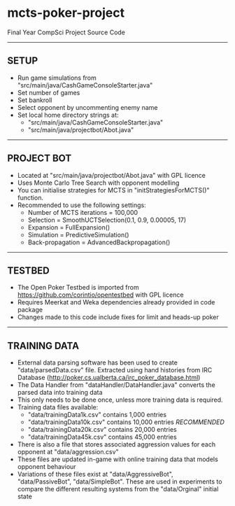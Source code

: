 # mcts-poker-project
Final Year CompSci Project Source Code

-----
SETUP
-----
- Run game simulations from "src/main/java/CashGameConsoleStarter.java"
- Set number of games
- Set bankroll
- Select opponent by uncommenting enemy name
- Set local home directory strings at:
	- "src/main/java/CashGameConsoleStarter.java"
	- "src/main/java/projectbot/Abot.java"

-----------
PROJECT BOT
-----------
- Located at "src/main/java/projectbot/Abot.java" with GPL licence
- Uses Monte Carlo Tree Search with opponent modelling
- You can initialise strategies for MCTS in "initStrategiesForMCTS()" function.
- Recommended to use the following settings:
	- Number of MCTS iterations = 100,000
	- Selection = SmoothUCTSelection(0.1, 0.9, 0.00005, 17)
	- Expansion = FullExpansion()
	- Simulation = PredictiveSimulation()
	- Back-propagation = AdvancedBackpropagation()

-------
TESTBED
-------
- The Open Poker Testbed is imported from https://github.com/corintio/opentestbed with GPL licence
- Requires Meerkat and Weka dependencies already provided in code package
- Changes made to this code include fixes for limit and heads-up poker

-------------
TRAINING DATA
-------------
- External data parsing software has been used to create "data/parsedData.csv" file.
  Extracted using hand histories from IRC Database (http://poker.cs.ualberta.ca/irc_poker_database.html)
- The Data Handler from "dataHandler/DataHandler.java" converts the parsed data into training data
- This only needs to be done once, unless more training data is required.
- Training data files available:
	- "data/trainingData1k.csv" contains 1,000 entries
	- "data/trainingData10k.csv" contains 10,000 entries *RECOMMENDED*
	- "data/trainingData20k.csv" contains 20,000 entries
	- "data/trainingData45k.csv" contains 45,000 entries
- There is also a file that stores associated aggression values for each opponent at "data/aggression.csv"
- These files are updated in-game with online training data that models opponent behaviour
- Variations of these files exist at "data/AggressiveBot", "data/PassiveBot", "data/SimpleBot".
  These are used in experiments to compare the different resulting systems from the "data/Orginal" initial state
